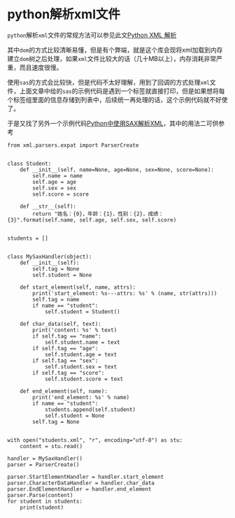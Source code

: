 # python解析xml文件

`python`解析`xml`文件的常规方法可以参见此文[Python XML 解析](https://www.runoob.com/python/python-xml.html)


其中`dom`的方式比较清晰易懂，但是有个弊端，就是这个库会现将xml加载到内存建立`dom`树之后处理，如果`xml`文件比较大的话（几十MB以上），内存消耗非常严重，而且速度很慢。

使用`sas`的方式会比较快，但是代码不太好理解，用到了回调的方式处理`xml`文件，上面文章中给的`sas`的示例代码是遇到一个标签就直接打印，但是如果想将每个标签组里面的信息存储到列表中，后续统一再处理的话，这个示例代码就不好使了。

于是又找了另外一个示例代码[Python中使用SAX解析XML](https://blog.csdn.net/xiaohao0724/article/details/81317757)，其中的用法二可供参考

```
from xml.parsers.expat import ParserCreate


class Student:
    def __init__(self, name=None, age=None, sex=None, score=None):
        self.name = name
        self.age = age
        self.sex = sex
        self.score = score

    def __str__(self):
        return "姓名：{0}，年龄：{1}，性别：{2}，成绩：{3}".format(self.name, self.age, self.sex, self.score)


students = []


class MySaxHandler(object):
    def __init__(self):
        self.tag = None
        self.student = None

    def start_element(self, name, attrs):
        print('start_element: %s---attrs: %s' % (name, str(attrs)))
        self.tag = name
        if name == "student":
            self.student = Student()

    def char_data(self, text):
        print('content: %s' % text)
        if self.tag == "name":
            self.student.name = text
        if self.tag == "age":
            self.student.age = text
        if self.tag == "sex":
            self.student.sex = text
        if self.tag == "score":
            self.student.score = text

    def end_element(self, name):
        print('end_element: %s' % name)
        if name == "student":
            students.append(self.student)
            self.student = None
        self.tag = None


with open("students.xml", "r", encoding="utf-8") as stu:
    content = stu.read()

handler = MySaxHandler()
parser = ParserCreate()

parser.StartElementHandler = handler.start_element
parser.CharacterDataHandler = handler.char_data
parser.EndElementHandler = handler.end_element
parser.Parse(content)
for student in students:
    print(student)
```


